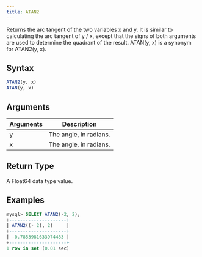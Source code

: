 ```yaml
---
title: ATAN2
---
```


Returns the arc tangent of the two variables x and y. It is similar to calculating the arc tangent of y / x, except that the signs of both arguments are used to determine the quadrant of the result.
ATAN(y, x) is a synonym for ATAN2(y, x).

## Syntax

```sql
ATAN2(y, x)
ATAN(y, x)
```

## Arguments

| Arguments   | Description |
| ----------- | ----------- |
| y | The angle, in radians. |
| x | The angle, in radians. |

## Return Type

A Float64 data type value.


## Examples

```sql
mysql> SELECT ATAN2(-2, 2);
+---------------------+
| ATAN2((- 2), 2)     |
+---------------------+
| -0.7853981633974483 |
+---------------------+
1 row in set (0.01 sec)
```

